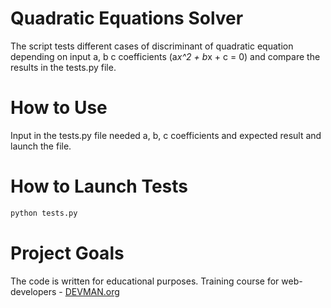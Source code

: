 # Quadratic Equations Solver

The script tests different cases of discriminant of quadratic equation depending on input a, b
c coefficients (a*x^2 + b*x + c = 0) and compare the results in the tests.py file.

# How to Use

Input in the tests.py file needed a, b, c coefficients and expected result and launch the file.

# How to Launch Tests

```bash
python tests.py
```

# Project Goals

The code is written for educational purposes. Training course for web-developers - [DEVMAN.org](https://devman.org)
